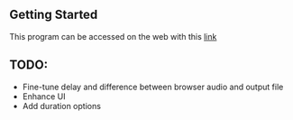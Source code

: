 ## Getting Started

This program can be accessed on the web with this [link](https://looper.bienn.dev/)

## TODO:
- Fine-tune delay and difference between browser audio and output file
- Enhance UI
- Add duration options

